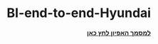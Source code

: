 
# BI-end-to-end-Hyundai
<p align="center">
  <a href="מסמך אפיון מערכת.pdf"><b>למסמך האפיון לחץ כאן </b></a>
</p>
